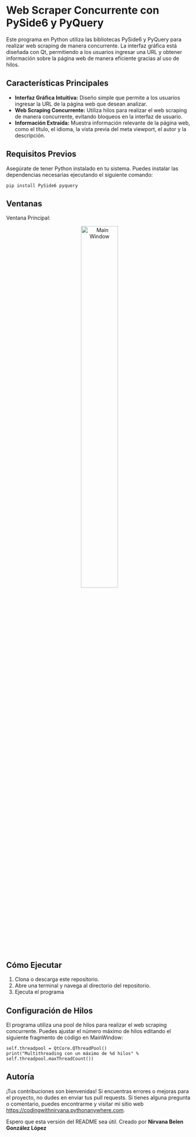 # Web Scraper Concurrente con PySide6 y PyQuery

Este programa en Python utiliza las bibliotecas PySide6 y PyQuery para realizar web scraping de manera concurrente. La interfaz gráfica está diseñada con Qt, permitiendo a los usuarios ingresar una URL y obtener información sobre la página web de manera eficiente gracias al uso de hilos.

## Características Principales

- **Interfaz Gráfica Intuitiva:** Diseño simple que permite a los usuarios ingresar la URL de la página web que desean analizar.
- **Web Scraping Concurrente:** Utiliza hilos para realizar el web scraping de manera concurrente, evitando bloqueos en la interfaz de usuario.
- **Información Extraída:** Muestra información relevante de la página web, como el título, el idioma, la vista previa del meta viewport, el autor y la descripción.

## Requisitos Previos

Asegúrate de tener Python instalado en tu sistema. Puedes instalar las dependencias necesarias ejecutando el siguiente comando:

`
pip install PySide6 pyquery
`

## Ventanas

Ventana Principal:
<p align="center">
  <img src="https://github.com/Nivaniz/Proyectos-2/tree/main/WebScrapper/img" alt="Main Window" style="width: 50%; max-width: 200px;">
</p>

## Cómo Ejecutar
1. Clona o descarga este repositorio.
2. Abre una terminal y navega al directorio del repositorio.
3. Ejecuta el programa

## Configuración de Hilos
El programa utiliza una pool de hilos para realizar el web scraping concurrente. Puedes ajustar el número máximo de hilos editando el siguiente fragmento de código en MainWindow:
```
self.threadpool = QtCore.QThreadPool()
print("Multithreading con un máximo de %d hilos" % self.threadpool.maxThreadCount())
```

## Autoría

¡Tus contribuciones son bienvenidas! Si encuentras errores o mejoras para el proyecto, no dudes en enviar tus pull requests. Si tienes alguna pregunta o comentario, puedes encontrarme y visitar mi sitio web https://codingwithnirvana.pythonanywhere.com.

Espero que esta versión del README sea útil.
Creado por **Nirvana Belen González López** 
